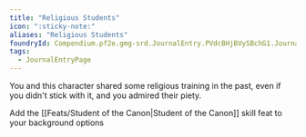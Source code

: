 ```yaml
---
title: "Religious Students"
icon: ":sticky-note:"
aliases: "Religious Students"
foundryId: Compendium.pf2e.gmg-srd.JournalEntry.PVdcBHjBVySBchG1.JournalEntryPage.fUmLwwP5W2jXwqcj
tags:
  - JournalEntryPage
---
```

You and this character shared some religious training in the past, even if you didn't stick with it, and you admired their piety.

Add the [[Feats/Student of the Canon|Student of the Canon]] skill feat to your background options